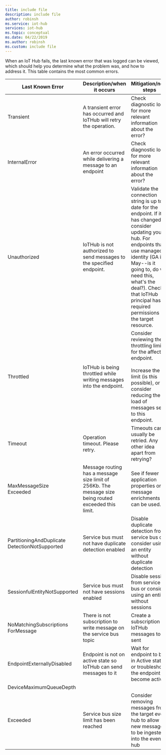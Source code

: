 ```yaml
---
title: include file
description: include file
author: robinsh
ms.service: iot-hub
services: iot-hub
ms.topic: conceptual
ms.date: 04/22/2019
ms.author: robinsh
ms.custom: include file
---
```

When an IoT Hub fails, the last known error that was logged can be viewed, which should help you determine what the problem was, and how to address it. This table contains the most common errors.

|Last Known Error|Description/when it occurs|Mitigation/next steps|
|-----|-----|-----|
Transient|A transient error has occurred and IoTHub will retry the operation.|Check diagnostic logs for more relevant information about the error?|
|InternalError|An error occurred while delivering a message to an endpoint|Check diagnostic logs for more relevant information about the error?|
|Unauthorized|IoTHub is not authorized to send messages to the specified endpoint.|Validate the connection string is up to date for the endpoint. If it has changed, consider updating your hub. For endpoints that use managed identity (GA in May--is it going to, do we need this, what's the deal?). Check that IoTHub principal has required permissions on the target resource.|
|Throttled|IoTHub is being throttled while writing messages into the endpoint.|Consider reviewing the throttling limits for the affected endpoint. <br><br>Increase the limit (is this possible), or consider reducing the load of messages sent to this endpoint.|
|Timeout|Operation timeout. Please retry.| Timeouts can usually be retried. Any other idea apart from retrying?|
|MaxMessageSize<br>Exceeded|Message routing has a message size limit of 256Kb. The message size being routed exceeded this limit.|See if fewer application properties or message enrichments can be used.|
|PartitioningAndDuplicate<br>DetectionNotSupported|Service bus must not have duplicate detection enabled|Disable duplicate detection from service bus or consider using an entity without duplicate detection|
|SessionfulEntityNotSupported|Service bus must not have sessions enabled|Disable session from service bus or consider using an entity without sessions|
|NoMatchingSubscriptions<br>ForMessage|There is not subscription to write message on the service bus topic|Create a subscription for IoTHub messages to be sent|
|EndpointExternallyDisabled|Endpoint is not on active state so IoTHub can send messages to it|Wait for endpoint to be in Active state or troubleshoot the endpoint to become active.|
|DeviceMaximumQueueDepth<br>
Exceeded|Service bus size limit has been reached|Consider removing messages from the target event hub to allow new messages to be ingested into the event hub|
